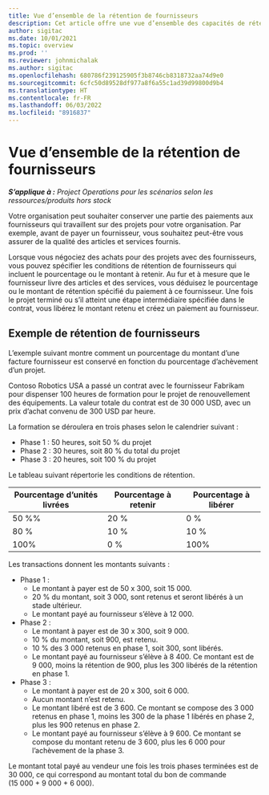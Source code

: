```yaml
---
title: Vue d’ensemble de la rétention de fournisseurs
description: Cet article offre une vue d’ensemble des capacités de rétention de fournisseurs.
author: sigitac
ms.date: 10/01/2021
ms.topic: overview
ms.prod: ''
ms.reviewer: johnmichalak
ms.author: sigitac
ms.openlocfilehash: 680786f239125905f3b8746cb8318732aa74d9e0
ms.sourcegitcommit: 6cfc50d89528df977a8f6a55c1ad39d99800d9b4
ms.translationtype: HT
ms.contentlocale: fr-FR
ms.lasthandoff: 06/03/2022
ms.locfileid: "8916837"
---
```

# <a name="vendor-retention-overview"></a>Vue d’ensemble de la rétention de fournisseurs

_**S’applique à :** Project Operations pour les scénarios selon les ressources/produits hors stock_

Votre organisation peut souhaiter conserver une partie des paiements aux fournisseurs qui travaillent sur des projets pour votre organisation. Par exemple, avant de payer un fournisseur, vous souhaitez peut-être vous assurer de la qualité des articles et services fournis.

Lorsque vous négociez des achats pour des projets avec des fournisseurs, vous pouvez spécifier les conditions de rétention de fournisseurs qui incluent le pourcentage ou le montant à retenir. Au fur et à mesure que le fournisseur livre des articles et des services, vous déduisez le pourcentage ou le montant de rétention spécifié du paiement à ce fournisseur. Une fois le projet terminé ou s’il atteint une étape intermédiaire spécifiée dans le contrat, vous libérez le montant retenu et créez un paiement au fournisseur.

## <a name="vendor-retention-example"></a>Exemple de rétention de fournisseurs

L’exemple suivant montre comment un pourcentage du montant d’une facture fournisseur est conservé en fonction du pourcentage d’achèvement d’un projet.

Contoso Robotics USA a passé un contrat avec le fournisseur Fabrikam pour dispenser 100 heures de formation pour le projet de renouvellement des équipements. La valeur totale du contrat est de 30 000 USD, avec un prix d’achat convenu de 300 USD par heure.

La formation se déroulera en trois phases selon le calendrier suivant :

- Phase 1 : 50 heures, soit 50 % du projet
- Phase 2 : 30 heures, soit 80 % du total du projet
- Phase 3 : 20 heures, soit 100 % du projet

Le tableau suivant répertorie les conditions de rétention.

| **Pourcentage d’unités livrées** | **Pourcentage à retenir** | **Pourcentage à libérer** |
| --- | --- | --- |
| 50 %% | 20 % | 0 % |
| 80 % | 10 % | 10 % |
| 100% | 0 % | 100% |

Les transactions donnent les montants suivants :

- Phase 1 :
  - Le montant à payer est de 50 x 300, soit 15 000.
  - 20 % du montant, soit 3 000, sont retenus et seront libérés à un stade ultérieur.
  - Le montant payé au fournisseur s’élève à 12 000.
- Phase 2 :
  - Le montant à payer est de 30 x 300, soit 9 000.
  - 10 % du montant, soit 900, est retenu.
  - 10 % des 3 000 retenus en phase 1, soit 300, sont libérés.
  - Le montant payé au fournisseur s’élève à 8 400. Ce montant est de 9 000, moins la rétention de 900, plus les 300 libérés de la rétention en phase 1.
- Phase 3 :
  - Le montant à payer est de 20 x 300, soit 6 000.
  - Aucun montant n’est retenu.
  - Le montant libéré est de 3 600. Ce montant se compose des 3 000 retenus en phase 1, moins les 300 de la phase 1 libérés en phase 2, plus les 900 retenus en phase 2.
  - Le montant payé au fournisseur s’élève à 9 600. Ce montant se compose du montant retenu de 3 600, plus les 6 000 pour l’achèvement de la phase 3.

Le montant total payé au vendeur une fois les trois phases terminées est de 30 000, ce qui correspond au montant total du bon de commande (15 000 + 9 000 + 6 000).
